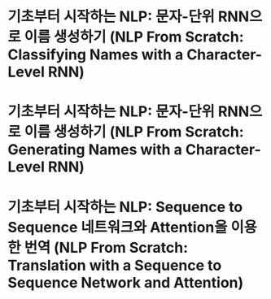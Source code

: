 # 기초부터 시작하는 NLP: 문자-단위 RNN으로 이름 생성하기 (NLP From Scratch: Classifying Names with a Character-Level RNN)

# 기초부터 시작하는 NLP: 문자-단위 RNN으로 이름 생성하기 (NLP From Scratch: Generating Names with a Character-Level RNN)

# 기초부터 시작하는 NLP: Sequence to Sequence 네트워크와 Attention을 이용한 번역 (NLP From Scratch: Translation with a Sequence to Sequence Network and Attention)
